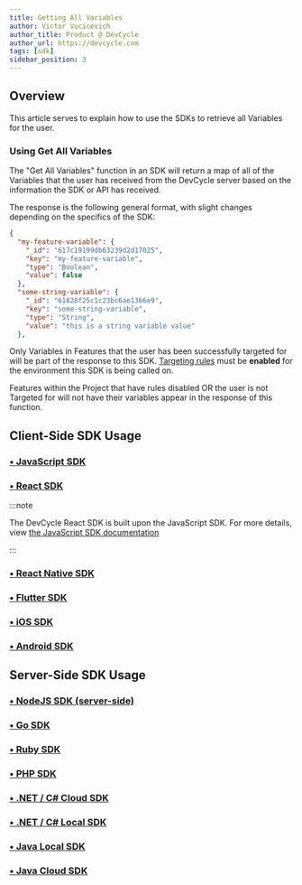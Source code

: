 ```yaml
---
title: Getting All Variables
author: Victor Vucicevich
author_title: Product @ DevCycle
author_url: https://devcycle.com
tags: [sdk]
sidebar_position: 3
---
```


## Overview

This article serves to explain how to use the SDKs to retrieve all Variables for the user. 

### Using Get All Variables

The "Get All Variables" function in an SDK will return a map of all of the Variables that the user has received from the DevCycle server based on the information the SDK or API has received. 

The response is the following general format, with slight changes depending on the specifics of the SDK:

```json
{
  "my-feature-variable": {
    "_id": "617c19199db63239d2d17025",
    "key": "my-feature-variable",
    "type": "Boolean",
    "value": false
  },
  "some-string-variable": {
    "_id": "61828f25c1c23bc6ae1366e9",
    "key": "some-string-variable",
    "type": "String",
    "value": "this is a string variable value"
  },
```

Only Variables in Features that the user has been successfully targeted for will be part of the response to this SDK. [Targeting rules](/home/feature-management/features-and-variables/targeting-users) must be **enabled** for the environment this SDK is being called on.  

Features within the Project that have rules disabled OR the user is not Targeted for will not have their variables appear in the response of this function. 

## Client-Side SDK Usage

### [• JavaScript SDK](/sdk/client-side-sdks/javascript/javascript-usage#get-all-variables)

### [• React SDK](/sdk/client-side-sdks/react#getting-all-features--variables)

:::note

The DevCycle React SDK is built upon the JavaScript SDK. For more details, view [the JavaScript SDK documentation](/sdk/client-side-sdks/javascript/javascript-usage#get-all-variables)

:::

### [• React Native SDK](/sdk/client-side-sdks/react-native/react-native-usage#getting-all-features--variables)

### [• Flutter SDK](/sdk/client-side-sdks/flutter#getting-all-features--variables)

### [• iOS SDK](/sdk/client-side-sdks/ios/ios-usage#grabbing-all-features--variables)

### [• Android SDK](/sdk/client-side-sdks/android#get-all-variables)

## Server-Side SDK Usage

### [• NodeJS SDK (server-side)](/sdk/server-side-sdks/node#getting-all-variables)

### [• Go SDK](/sdk/server-side-sdks/go#getting-all-variables)

### [• Ruby SDK](/sdk/server-side-sdks/ruby#getting-all-variables)

### [• PHP SDK](/sdk/server-side-sdks/php/php-usage#get-all-variables)

### [• .NET / C# Cloud SDK](/sdk/server-side-sdks/dotnet-cloud#getting-all-variables)

### [• .NET / C# Local SDK](/sdk/server-side-sdks/dotnet-local#getting-all-variables)

### [• Java Local SDK](/sdk/server-side-sdks/java-local#getting-all-variables)

### [• Java Cloud SDK](/sdk/server-side-sdks/java-cloud#getting-all-variables)
